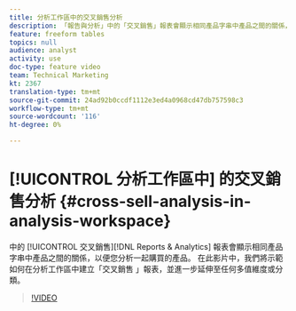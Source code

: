 ```yaml
---
title: 分析工作區中的交叉銷售分析
description: 「報告與分析」中的「交叉銷售」報表會顯示相同產品字串中產品之間的關係，以便您分析一起購買的產品。 在此影片中，我們將示範如何在分析工作區中建立「交叉銷售」報表，並進一步延伸至任何多值維度或分類。
feature: freeform tables
topics: null
audience: analyst
activity: use
doc-type: feature video
team: Technical Marketing
kt: 2367
translation-type: tm+mt
source-git-commit: 24ad92b0ccdf1112e3ed4a0968cd47db757598c3
workflow-type: tm+mt
source-wordcount: '116'
ht-degree: 0%

---
```



# [!UICONTROL 分析工作區中] 的交叉銷售分析 {#cross-sell-analysis-in-analysis-workspace}

中的 [!UICONTROL 交叉銷售][!DNL Reports & Analytics] 報表會顯示相同產品字串中產品之間的關係，以便您分析一起購買的產品。 在此影片中，我們將示範如何在分析工作區中建立「交叉銷售  」報表，並進一步延伸至任何多值維度或分類。

>[!VIDEO](https://video.tv.adobe.com/v/25864/?quality=12)
